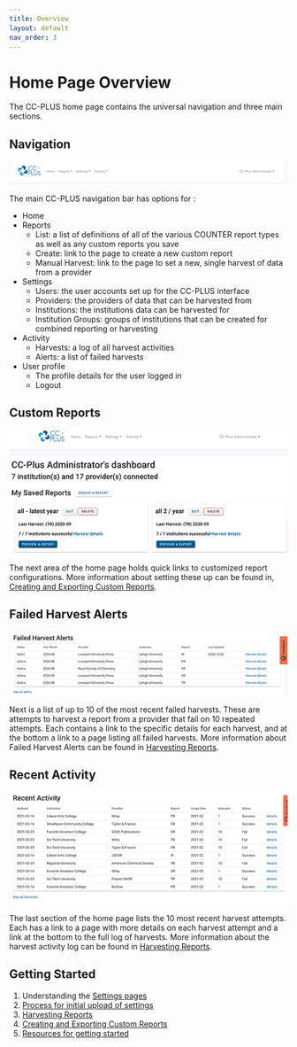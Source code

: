 ```yaml
---
title: Overview
layout: default
nav_order: 3
---
```

# Home Page Overview
The CC-PLUS home page contains the universal navigation and three main sections.

## Navigation
![navigation](images/navbar.png)

The main CC-PLUS navigation bar has options for :
* Home
* Reports
  * List: a list of definitions of all of the various COUNTER report types as well as any custom reports you save
  * Create: link to the page to create a new custom report
  * Manual Harvest: link to the page to set a new, single harvest of data from a provider
* Settings
  * Users: the user accounts set up for the CC-PLUS interface
  * Providers: the providers of data that can be harvested from
  * Institutions: the institutions data can be harvested for
  * Institution Groups: groups of institutions that can be created for combined reporting or harvesting
* Activity
  * Harvests: a log of all harvest activities
  * Alerts: a list of failed harvests
* User profile
  * The profile details for the user logged in
  * Logout

## Custom Reports
![custom reports](images/savedReports.png)

The next area of the home page holds quick links to customized report configurations. More information about setting these up can be found in, [Creating and Exporting Custom Reports](reports.markdown).

## Failed Harvest Alerts
![failed harvests](images/home_failed.png)

Next is a list of up to 10 of the most recent failed harvests. These are attempts to harvest a report from a provider that fail on 10 repeated attempts. Each contains a link to the specific details for each harvest, and at the bottom a link to a page listing all failed harvests. More information about Failed Harvest Alerts can be found in [Harvesting Reports](harvesting.markdown).

## Recent Activity
![recent activity](images/recentActivity.png)

The last section of the home page lists the 10 most recent harvest attempts. Each has a link to a page with more details on each harvest attempt and a link at the bottom to the full log of harvests. More information about the harvest activity log can be found in [Harvesting Reports](harvesting.markdown).

## Getting Started

1. Understanding the [Settings pages](settings.markdown)
2. [Process for initial upload of settings](ingest_settings.markdown)
3. [Harvesting Reports](harvesting.markdown)
4. [Creating and Exporting Custom Reports](reports.markdown)
5. [Resources for getting started](resources.markdown)
